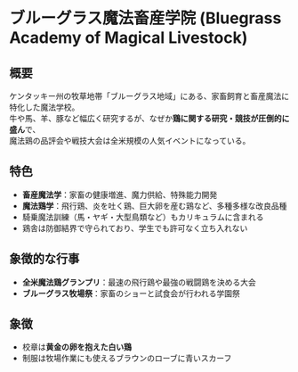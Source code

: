# ブルーグラス魔法畜産学院 (Bluegrass Academy of Magical Livestock)

## 概要
ケンタッキー州の牧草地帯「ブルーグラス地域」にある、家畜飼育と畜産魔法に特化した魔法学校。  
牛や馬、羊、豚など幅広く研究するが、なぜか**鶏に関する研究・競技が圧倒的に盛ん**で、  
魔法鶏の品評会や戦技大会は全米規模の人気イベントになっている。

## 特色
- **畜産魔法学**：家畜の健康増進、魔力供給、特殊能力開発  
- **魔法鶏学**：飛行鶏、炎を吐く鶏、巨大卵を産む鶏など、多種多様な改良品種  
- 騎乗魔法訓練（馬・ヤギ・大型鳥類など）もカリキュラムに含まれる  
- 鶏舎は防御結界で守られており、学生でも許可なく立ち入れない

## 象徴的な行事
- **全米魔法鶏グランプリ**：最速の飛行鶏や最強の戦闘鶏を決める大会  
- **ブルーグラス牧場祭**：家畜のショーと試食会が行われる学園祭

## 象徴
- 校章は**黄金の卵を抱えた白い鶏**
- 制服は牧場作業にも使えるブラウンのローブに青いスカーフ

